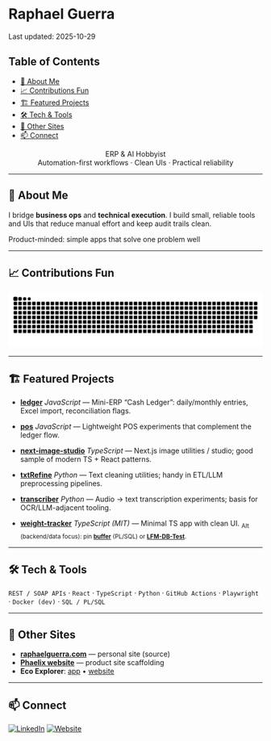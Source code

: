 # Raphael Guerra

Last updated: 2025-10-29

## Table of Contents

<!-- TOC start -->
- [👋 About Me](#about-me)
- [📈 Contributions Fun](#contributions-fun)
- [🏗️ Featured Projects](#featured-projects)
- [🛠️ Tech & Tools](#tech-tools)
- [🔗 Other Sites](#other-sites)
- [📫 Connect](#connect)
<!-- TOC end -->

<p align="center">
ERP & AI Hobbyist<br/>
Automation-first workflows · Clean UIs · Practical reliability
</p>

---

## 👋 About Me
I bridge **business ops** and **technical execution**. I build small, reliable tools and UIs that reduce manual effort and keep audit trails clean.

Product-minded: simple apps that solve one problem well

---

## 📈 Contributions Fun

<picture>
  <source media="(prefers-color-scheme: dark)" srcset="assets/snake-dark.svg" />
  <source media="(prefers-color-scheme: light)" srcset="assets/snake.svg" />
  <img alt="Contribution snake" src="assets/snake.svg" />
</picture>

---

## 🏗️ Featured Projects

- **[ledger](https://github.com/RaphaelGuerra/ledger)**
  *JavaScript* — Mini-ERP “Cash Ledger”: daily/monthly entries, Excel import, reconciliation flags.

- **[pos](https://github.com/RaphaelGuerra/pos)**
  *JavaScript* — Lightweight POS experiments that complement the ledger flow.

- **[next-image-studio](https://github.com/RaphaelGuerra/next-image-studio)**
  *TypeScript* — Next.js image utilities / studio; good sample of modern TS + React patterns.

- **[txtRefine](https://github.com/RaphaelGuerra/txtRefine)**
  *Python* — Text cleaning utilities; handy in ETL/LLM preprocessing pipelines.

- **[transcriber](https://github.com/RaphaelGuerra/transcriber)**
  *Python* — Audio → text transcription experiments; basis for OCR/LLM-adjacent tooling.

- **[weight-tracker](https://github.com/RaphaelGuerra/weight-tracker)**
  *TypeScript (MIT)* — Minimal TS app with clean UI.
  <sub>Alt (backend/data focus): pin **[buffer](https://github.com/RaphaelGuerra/buffer)** (PL/SQL) or **[LFM-DB-Test](https://github.com/RaphaelGuerra/LFM-DB-Test)**.</sub>

---

## 🛠️ Tech & Tools

`REST / SOAP APIs` · `React` · `TypeScript` · `Python` · `GitHub Actions` · `Playwright` · `Docker (dev)` · `SQL / PL/SQL`

---

## 🔗 Other Sites

- **[raphaelguerra.com](https://github.com/RaphaelGuerra/raphaelguerra.com)** — personal site (source)
- **[Phaelix website](https://github.com/RaphaelGuerra/phaelix-website)** — product site scaffolding
- **Eco Explorer**: [app](https://github.com/RaphaelGuerra/eco-explorer) • [website](https://github.com/RaphaelGuerra/eco-explorer-website)

---

## 📫 Connect

[![LinkedIn](https://img.shields.io/badge/LinkedIn-0A66C2?logo=linkedin&logoColor=white)](https://linkedin.com/in/guerraraphael)
[![Website](https://img.shields.io/badge/Website-111?logo=About.me&logoColor=white)](https://raphaelguerra.com)

<!-- Optional: visitors counter (you can remove if you prefer a cleaner footer) -->
<!-- ![Visitors](https://visitor-badge.laobi.icu/badge?page_id=RaphaelGuerra) -->
